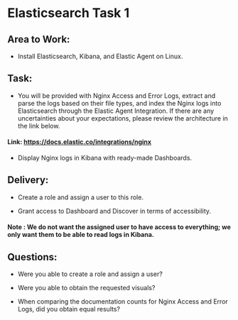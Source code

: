 # Elasticsearch Task 1 

## Area to Work:

- Install Elasticsearch, Kibana, and Elastic Agent on Linux.

## Task:

- You will be provided with Nginx Access and Error Logs, extract and parse the logs based on their file types, and index the Nginx logs into Elasticsearch through the Elastic Agent Integration. If there are any uncertainties about your expectations, please review the architecture in the link below.

#### Link: https://docs.elastic.co/integrations/nginx

- Display Nginx logs in Kibana with ready-made Dashboards.

## Delivery:

- Create a role and assign a user to this role.

- Grant access to Dashboard and Discover in terms of accessibility.

#### Note : We do not want the assigned user to have access to everything; we only want them to be able to read logs in Kibana.

## Questions:

- Were you able to create a role and assign a user?

- Were you able to obtain the requested visuals?

- When comparing the documentation counts for Nginx Access and Error Logs, did you obtain equal results?
